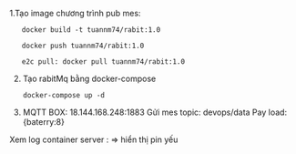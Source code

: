1.Tạo image chương trình pub mes:

       docker build -t tuannm74/rabit:1.0

       docker push tuannm74/rabit:1.0

       e2c pull: docker pull tuannm74/rabit:1.0
2. Tạo rabitMq bằng docker-compose

       docker-compose up -d
      
3. MQTT BOX: 18.144.168.248:1883
       Gửi mes topic: devops/data 
       Pay load: {baterry:8}
      
  Xem log container server :
        => hiển thị pin yếu
      
